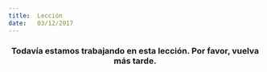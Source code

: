 ```yaml
---
title:  Lección
date:   03/12/2017
---
```


### <center>Todavía estamos trabajando en esta lección. Por favor, vuelva más tarde.</center>